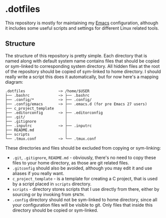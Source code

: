 # .dotfiles
This repository is mostly for maintaining my [Emacs][1] configuration, although it includes some useful scripts and settings for different Linux related tools.

## Structure
The structure of this repository is pretty simple.
Each directory that is named along with default system name contains files that should be copied or sym-linked to corresponding system directory.
All hidden files at the root of the repository should be copied of sym-linked to home directory.
I should really write a script this does it automatically, but for now here's a mapping diagram:

```
.dotfiles               ~> /home/$USER
├── .bashrc             ~> ├── .bashrc
├── .config/*           ~> ├── .config/
├── .config/emacs       ~> ├── .emacs.d (for pre Emacs 27 users)
├── c_project_template     │
├── .editorconfig       ~> ├── .editorconfig
├── .git/                  │
├── .gitignore             │
├── .inputrc            ~> ├── .inputrc
├── README.md              │
├── scripts                │
└── .tmux.conf          ~> └── .tmux.conf
```

These directories and files should be excluded from copying or sym-linking:

- `.git`, `.gitignore`, `README.md` - obviously, there's no need to copy these files to your home directory, as those are git related files.
- `.gitconfig` should also be avoided, although you may edit it and use aliases if you really want.
- `c_project_template` - is a template for creating a C project, that is used by a script placed in `scripts` directory.
- `scripts` - directory stores scripts that I use directly from there, either by sourcing or by invoking from `$PATH`.
- `.config` directory should not be sym-linked to home directory, since all your configuration files will be visible to git. Only files that inside this directory should be copied or sym-linked.

[1]: .config/emacs
